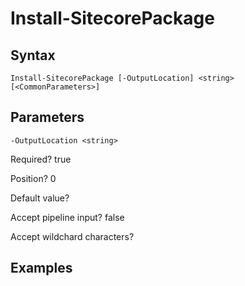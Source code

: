 

# Install-SitecorePackage


## Syntax

    Install-SitecorePackage [-OutputLocation] <string> [<CommonParameters>]



## Parameters

    
    -OutputLocation <string>

Required?  true

Position? 0

Default value? 

Accept pipeline input? false

Accept wildchard characters? 
    

## Examples


